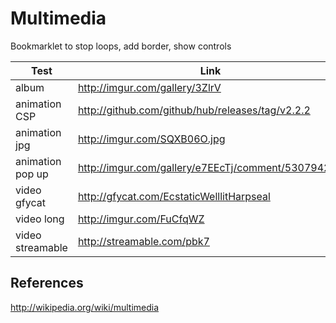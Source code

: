 Multimedia
==========

Bookmarklet to stop loops, add border, show controls

Test | Link
-----|-----
album | http://imgur.com/gallery/3ZlrV
animation CSP | http://github.com/github/hub/releases/tag/v2.2.2
animation jpg | http://imgur.com/SQXB06O.jpg
animation pop up | http://imgur.com/gallery/e7EEcTj/comment/530794261
video gfycat | http://gfycat.com/EcstaticWelllitHarpseal
video long | http://imgur.com/FuCfqWZ
video streamable | http://streamable.com/pbk7

References
----------

http://wikipedia.org/wiki/multimedia

